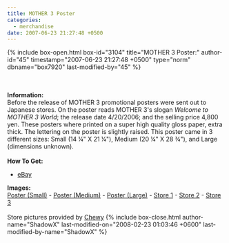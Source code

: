 ```yaml
---
title: MOTHER 3 Poster
categories:
  - merchandise
date: 2007-06-23 21:27:48 +0500
---
```

{% include box-open.html box-id="3104" title="MOTHER 3 Poster:" author-id="45" timestamp="2007-06-23 21:27:48 +0500" type="norm" dbname="box7920" last-modified-by="45" %}
	<center>
	<imgalphapng src="/merchandise/images/m3poster_title.png" width="220" height="380" border="0" alt="MOTHER 3 Poster" />
	</center>
	<br /><br />
	<b>Information:</b>
	<br />
	Before the release of MOTHER 3 promotional posters were sent out to Japanese stores. 
	On the poster reads MOTHER 3's slogan <i>Welcome to MOTHER 3 World</i>; the release date 
	4/20/2006; and the selling price 4,800 yen. These posters where printed on a super 
	high quality gloss paper, extra thick. The lettering on the poster is slightly raised. 
	This poster came in 3 different sizes: Small (14 ¼" X 21 ¼"), Medium (20 ¼" X 28 ¾"), 
	and Large (dimensions unknown).
	<br /><br />
	<b>How To Get:</b>
	<br />
	<ul>
	<li><a href="http://www.ebay.com">eBay</a></li>
	</ul>
	<b>Images:</b>
	<br />
	<a href="/merchandise/images/m3poster_small.jpg">Poster (Small)</a> - <a href="/merchandise/images/m3poster_medium.jpg">Poster (Medium)</a> - <a href="/merchandise/images/m3poster_large.jpg">Poster (Large)</a> - 
	<a href="/merchandise/images/m3poster_store1.jpg">Store 1</a> - <a href="/merchandise/images/m3poster_store2.jpg">Store 2</a> - <a href="/merchandise/images/m3poster_store3.jpg">Store 3</a>
	<br /><br />Store pictures provided by <a href="http://forum.starmen.net/?t=usrinfo&id=338">Chewy</a>
{% include box-close.html author-name="ShadowX" last-modified-on="2008-02-23 01:03:46 +0600" last-modified-by-name="ShadowX" %}
